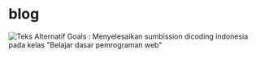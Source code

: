 # blog
![Teks Alternatif](002.jpg)
Goals : Menyelesaikan sumbission dicoding indonesia pada kelas "Belajar dasar pemrograman web"
